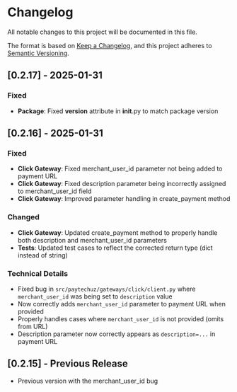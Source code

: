 # Changelog

All notable changes to this project will be documented in this file.

The format is based on [Keep a Changelog](https://keepachangelog.com/en/1.0.0/),
and this project adheres to [Semantic Versioning](https://semver.org/spec/v2.0.0.html).

## [0.2.17] - 2025-01-31

### Fixed
- **Package**: Fixed __version__ attribute in __init__.py to match package version

## [0.2.16] - 2025-01-31

### Fixed
- **Click Gateway**: Fixed merchant_user_id parameter not being added to payment URL
- **Click Gateway**: Fixed description parameter being incorrectly assigned to merchant_user_id field
- **Click Gateway**: Improved parameter handling in create_payment method

### Changed
- **Click Gateway**: Updated create_payment method to properly handle both description and merchant_user_id parameters
- **Tests**: Updated test cases to reflect the corrected return type (dict instead of string)

### Technical Details
- Fixed bug in `src/paytechuz/gateways/click/client.py` where `merchant_user_id` was being set to `description` value
- Now correctly adds `merchant_user_id` parameter to payment URL when provided
- Properly handles cases where `merchant_user_id` is not provided (omits from URL)
- Description parameter now correctly appears as `description=...` in payment URL

## [0.2.15] - Previous Release
- Previous version with the merchant_user_id bug
